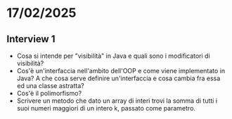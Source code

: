 # 17/02/2025
## Interview 1
- Cosa si intende per "visibilità" in Java e quali sono i modificatori di visibilità?
- Cos'è un'interfaccia nell'ambito dell'OOP e come viene implementato in Java? A che cosa serve definire un'interfaccia e cosa cambia fra essa ed una classe astratta?
- Cos'è il polimorfismo?
- Scrivere un metodo che dato un array di interi trovi la somma di tutti i suoi numeri maggiori di un intero k, passato come parametro.
  
